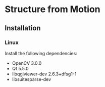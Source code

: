 # Structure from Motion

## Installation
### Linux
Install the following dependencies:
  * OpenCV 3.0.0
  * Qt 5.5.0
  * libqglviewer-dev 2.6.3+dfsg1-1
  * libsuitesparse-dev